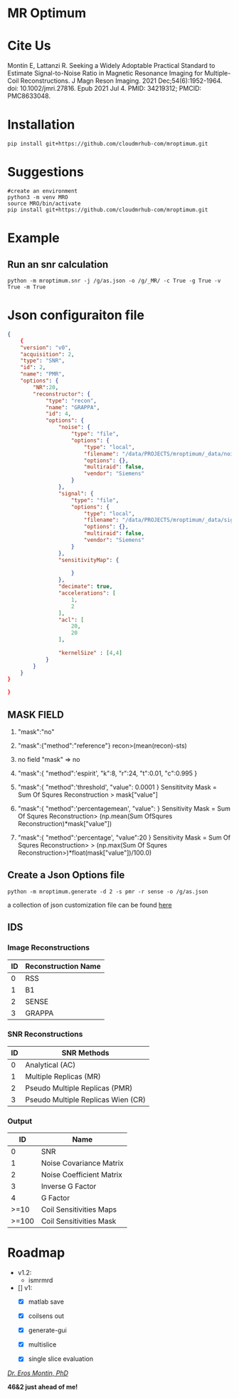 # MR Optimum



# Cite Us

Montin E, Lattanzi R. Seeking a Widely Adoptable Practical Standard to Estimate Signal-to-Noise Ratio in Magnetic Resonance Imaging for Multiple-Coil Reconstructions. J Magn Reson Imaging. 2021 Dec;54(6):1952-1964. doi: 10.1002/jmri.27816. Epub 2021 Jul 4. PMID: 34219312; PMCID: PMC8633048.

# Installation
```
pip install git+https://github.com/cloudmrhub-com/mroptimum.git

```

# Suggestions
```
#create an environment 
python3 -m venv MRO
source MRO/bin/activate
pip install git+https://github.com/cloudmrhub-com/mroptimum.git
```
# Example


## Run an snr calculation
```
python -m mroptimum.snr -j /g/as.json -o /g/_MR/ -c True -g True -v True -m True
```

# Json configuraiton file
```json
{
    {
    "version": "v0",
    "acquisition": 2,
    "type": "SNR",
    "id": 2,
    "name": "PMR",
    "options": {
        "NR":20,
        "reconstructor": {
            "type": "recon",
            "name": "GRAPPA",
            "id": 4,
            "options": {
                "noise": {
                    "type": "file",
                    "options": {
                        "type": "local",
                        "filename": "/data/PROJECTS/mroptimum/_data/noise.dat",
                        "options": {},
                        "multiraid": false,
                        "vendor": "Siemens"
                    }
                },
                "signal": {
                    "type": "file",
                    "options": {
                        "type": "local",
                        "filename": "/data/PROJECTS/mroptimum/_data/signal.dat",
                        "options": {},
                        "multiraid": false,
                        "vendor": "Siemens"
                    }
                },
                "sensitivityMap": {
                    
                    }
                },
                "decimate": true,
                "accelerations": [
                    1,
                    2
                ],
                "acl": [
                    20,
                    20
                ],
                
                "kernelSize" : [4,4]
            }
        }
    }
}

}

```
## MASK FIELD

1. "mask":"no"

1. "mask":{"method":"reference"} recon>(mean(recon)-sts)

1. no field "mask" => no 

1. "mask":{
    "method":'espirit',
    "k":8,
    "r":24,
    "t":0.01,
    "c":0.995
}

1. "mask":{
    "method":'threshold',
    "value": 0.0001
} 
Sensititvity Mask = Sum Of Squres Reconstruction > mask["value"]

1. "mask":{
    "method":'percentagemean',
    "value":
} 
Sensitivity Mask = Sum Of Squres Reconstruction> (np.mean(Sum OfSqures Reconstruction)*mask["value"])

1. "mask":{
    "method":'percentage',
    "value":20
} 
Sensitivity Mask = Sum Of Squres Reconstruction> > (np.max(Sum Of Squres Reconstruction>)*float(mask["value"])/100.0)

## Create a Json Options file

```
python -m mroptimum.generate -d 2 -s pmr -r sense -o /g/as.json
```
a collection of json customization file can be found [here](https://github.com/cloudmrhub-com/mroptimum/tree/main/mroptimum/collections)


## IDS

### Image Reconstructions
| ID | Reconstruction Name |
|---|---|
| 0 | RSS|
|1 | B1|
|2| SENSE|
| 3 | GRAPPA |


### SNR Reconstructions
| ID | SNR Methods |
|---|---|
| 0 | Analytical (AC)|
|1 | Multiple Replicas (MR)|
|2| Pseudo Multiple Replicas (PMR)|
| 3 | Pseudo Multiple Replicas Wien (CR) |


### Output
| ID | Name |
|---|---|
|0 | SNR|
| 1 | Noise Covariance Matrix|
| 2 | Noise Coefficient Matrix|
| 3 | Inverse G Factor|
| 4 | G Factor|
| >=10 |Coil Sensitivities Maps |
| >=100 |Coil Sensitivities Mask |



# Roadmap
- v1.2:
    - ismrmrd
- [] v1:
    - [x] matlab save
    - [x] coilsens out
    - [x] generate-gui
    - [x] multislice
    - [x] single slice evaluation




[*Dr. Eros Montin, PhD*](http://me.biodimensional.com)

**46&2 just ahead of me!**
